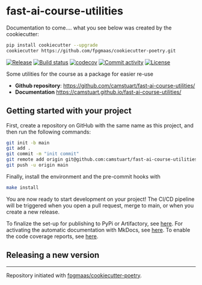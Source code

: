 # fast-ai-course-utilities

Documentation to come.... what you see below was created by the cookiecutter:

```bash
pip install cookiecutter --upgrade
cookiecutter https://github.com/fpgmaas/cookiecutter-poetry.git
```

[![Release](https://img.shields.io/github/v/release/camstuart/fast-ai-course-utilities)](https://img.shields.io/github/v/release/camstuart/fast-ai-course-utilities)
[![Build status](https://img.shields.io/github/actions/workflow/status/camstuart/fast-ai-course-utilities/main.yml?branch=main)](https://github.com/camstuart/fast-ai-course-utilities/actions/workflows/main.yml?query=branch%3Amain)
[![codecov](https://codecov.io/gh/camstuart/fast-ai-course-utilities/branch/main/graph/badge.svg)](https://codecov.io/gh/camstuart/fast-ai-course-utilities)
[![Commit activity](https://img.shields.io/github/commit-activity/m/camstuart/fast-ai-course-utilities)](https://img.shields.io/github/commit-activity/m/camstuart/fast-ai-course-utilities)
[![License](https://img.shields.io/github/license/camstuart/fast-ai-course-utilities)](https://img.shields.io/github/license/camstuart/fast-ai-course-utilities)

Some utilities for the course as a package for easier re-use

- **Github repository**: <https://github.com/camstuart/fast-ai-course-utilities/>
- **Documentation** <https://camstuart.github.io/fast-ai-course-utilities/>

## Getting started with your project

First, create a repository on GitHub with the same name as this project, and then run the following commands:

``` bash
git init -b main
git add .
git commit -m "init commit"
git remote add origin git@github.com:camstuart/fast-ai-course-utilities.git
git push -u origin main
```

Finally, install the environment and the pre-commit hooks with 

```bash
make install
```

You are now ready to start development on your project! The CI/CD
pipeline will be triggered when you open a pull request, merge to main,
or when you create a new release.

To finalize the set-up for publishing to PyPi or Artifactory, see
[here](https://fpgmaas.github.io/cookiecutter-poetry/features/publishing/#set-up-for-pypi).
For activating the automatic documentation with MkDocs, see
[here](https://fpgmaas.github.io/cookiecutter-poetry/features/mkdocs/#enabling-the-documentation-on-github).
To enable the code coverage reports, see [here](https://fpgmaas.github.io/cookiecutter-poetry/features/codecov/).

## Releasing a new version



---

Repository initiated with [fpgmaas/cookiecutter-poetry](https://github.com/fpgmaas/cookiecutter-poetry).